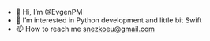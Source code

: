 - 👋 Hi, I’m @EvgenPM
- 👀 I’m interested in Python development and little bit Swift
- 📫 How to reach me snezkoeu@gmail.com

<!---
EvgenPM/EvgenPM is a ✨ special ✨ repository because its `README.md` (this file) appears on your GitHub profile.
You can click the Preview link to take a look at your changes.
--->
